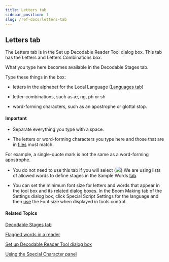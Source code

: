 ```yaml
---
title: Letters tab
sidebar_position: 1
slug: /ref-docs/letters-tab
---
```


## Letters tab

The Letters tab is in the Set up Decodable Reader Tool dialog box. This tab has the Letters and Letters Combinations box.

What you type here becomes available in the Decodable Stages tab.

Type these things in the box:

-   letters in the alphabet for the Local Language ([Languages tab](../../../User_Interface/Dialog_boxes/Languages_tab.md))
    
-   letter-combinations, such as æ, ng, ph or sh
    
-   word-forming characters, such as an apostrophe or glottal stop.
    

#### Important

-   Separate everything you type with a space.
    
-   The letters or word-forming characters you type here and those that are in [files](../../../Concepts/Acknowledgements.md) must match.
    

For example, a single-quote mark is not the same as a word-forming apostrophe.

-   You do not need to use this tab if you will select (![](/ref-docs-assets/images/SelectedRadioButton.png)) We are using lists of allowed words to define stages in the Sample Words [tab](Words_tab.md).
    
-   You can set the minimum font size for letters and words that appear in the tool box and its related dialog boxes. In the Boom Making tab of the Settings dialog box, click Special Script Settings for the language and then [use](../../Basic_tasks/Select_front_matter_or_back_matter_from_a_pack.md) the Font size when displayed in tools control.
    

#### Related Topics

[Decodable Stages tab](Decodable_Stages_tab.md)

[Flagged words in a reader](../../../Concepts/Flagged_words_in_reader.md)

[Set up Decodable Reader Tool dialog box](Set_up_Decodable_Reader_Tool_dialog_box.md)

[Using the Special Character panel](../Using_the_Special_Characters_panel.md)